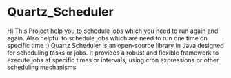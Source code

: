 # Quartz_Scheduler

Hi This Project help you to schedule jobs which you need to run again and again. Also helpful to schedule jobs which are need to run one time on specific time :)
Quartz Scheduler is an open-source library in Java designed for scheduling tasks or jobs. It provides a robust and flexible framework to execute jobs at specific times or intervals, using cron expressions or other scheduling mechanisms.
